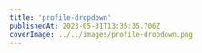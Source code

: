 ```yaml
---
title: 'profile-dropdown'
publishedAt: 2023-05-31T13:35:35.706Z
coverImage: ../../images/profile-dropdown.png
---
```

